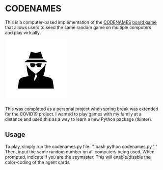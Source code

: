 # CODENAMES
This is a computer-based implementation of the [CODENAMES](https://en.wikipedia.org/wiki/Codenames_(board_game)) [board game](https://boardgamegeek.com/boardgame/178900/codenames) that allows users to seed the same random game on multiple computers and play virtually.

![test](https://github.com/barrowsb/CODENAMES/blob/master/icon.png)

This was completed as a personal project when spring break was extended for the COVID19 project. I wanted to play games with my family at a distance and used this as a way to learn a new Python package (tkinter).

## Usage
To play, simply run the codenames.py file.
'''bash
python codenames.py
'''
Then, input the same random number on all computers being used. When prompted, indicate if you are the spymaster. This will enable/disable the color-coding of the agent cards.
